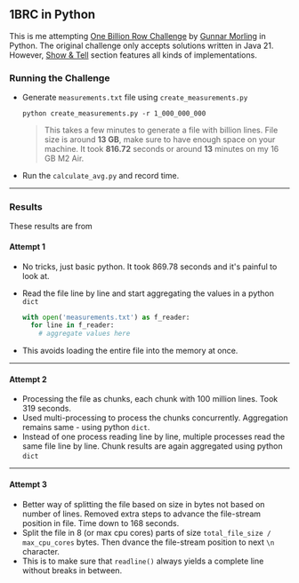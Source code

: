 ## 1BRC in Python
This is me attempting [One Billion Row Challenge](https://github.com/gunnarmorling/1brc/tree/main) by [Gunnar Morling](https://twitter.com/gunnarmorling) in Python. The original challenge only accepts solutions written in Java 21. However, [Show & Tell](https://github.com/gunnarmorling/1brc/discussions/categories/show-and-tell) section features all kinds of implementations.

### Running the Challenge
- Generate `measurements.txt` file using `create_measurements.py`
  
  ```
  python create_measurements.py -r 1_000_000_000
  ```
  >This takes a few minutes to generate a file with billion lines. File size is around **13 GB**, make sure to have enough space on your machine.
  It took **816.72** seconds or around **13** minutes on my 16 GB M2 Air.
- Run the `calculate_avg.py` and record time.
---

### Results
These results are from 
#### Attempt 1
- No tricks, just basic python. It took 869.78 seconds and it's painful to look at.
- Read the file line by line and start aggregating the values in a python `dict`
  
  ```python
  with open('measurements.txt') as f_reader:
    for line in f_reader:
      # aggregate values here
  ```
- This avoids loading the entire file into the memory at once.
---
#### Attempt 2
- Processing the file as chunks, each chunk with 100 million lines. Took 319 seconds.
- Used multi-processing to process the chunks concurrently. Aggregation remains same - using python `dict`.
- Instead of one process reading line by line, multiple processes read the same file line by line. Chunk results are again aggregated using python `dict`
---
#### Attempt 3
- Better way of splitting the file based on size in bytes not based on number of lines. Removed extra steps to advance the file-stream position in file. Time down to 168 seconds.
- Split the file in 8 (or max cpu cores) parts of size `total_file_size / max_cpu_cores` bytes. Then dvance the file-stream position to next `\n` character.
- This is to make sure that `readline()` always yields a complete line without breaks in between.